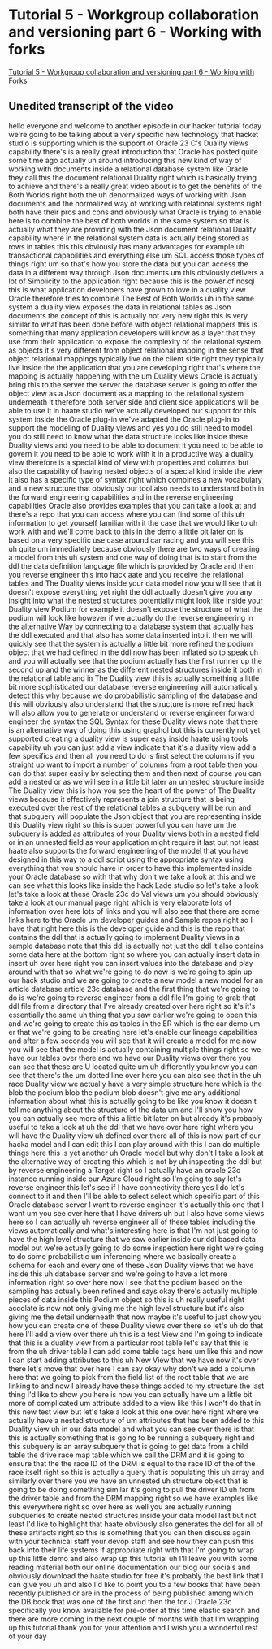 
# Tutorial 5 - Workgroup collaboration and versioning part 6 - Working with forks

[Tutorial 5 - Workgroup collaboration and versioning part 6 - Working with Forks](https://community.hackolade.com/slides/slide/working-with-forks-59?fullscreen=1)

## Unedited transcript of the video

hello everyone and welcome to another episode in our hacker tutorial today we're going to be talking about a very specific new technology that hacket studio is supporting which is the support of Oracle 23 C's Duality views capability there's is a really great introduction that Oracle has posted quite some time ago actually uh around introducing this new kind of way of working with documents inside a relational database system like Oracle they call this the document relational Duality right which is basically trying to achieve and there's a really great video about is to get the benefits of the Both Worlds right both the uh denormalized ways of working with Json documents and the normalized way of working with relational systems right both have their pros and cons and obviously what Oracle is trying to enable here is to combine the best of both worlds in the same system so that is actually what they are providing with the Json document relational Duality capability where in the relational system data is actually being stored as rows in tables this this obviously has many advantages for example uh transactional capabilities and everything else um SQL access those types of things right um so that's how you store the data but you can access the data in a different way through Json documents um this obviously delivers a lot of Simplicity to the application right because this is the power of nosql this is what application developers have grown to love in a duality view Oracle therefore tries to combine The Best of Both Worlds uh in the same system a duality view exposes the data in relational tables as Json documents the concept of this is actually not very new right this is very similar to what has been done before with object relational mappers this is something that many application developers will know as a layer that they use from their application to expose the complexity of the relational system as objects it's very different from object relational mapping in the sense that object relational mappings typically live on the client side right they typically live inside the the application that you are developing right that's where the mapping is actually happening with the um Duality views Oracle is actually bring this to the server the server the database server is going to offer the object view as a Json document as a mapping to the relational system underneath it therefore both server side and client side applications will be able to use it in haate studio we've actually developed our support for this system inside the Oracle plug-in we've adapted the Oracle plug-in to support the modeling of Duality views and yes you do still need to model you do still need to know what the data structure looks like inside these Duality views and you need to be able to document it you need to be able to govern it you need to be able to work with it in a productive way a duality view therefore is a special kind of view with properties and columns but also the capability of having nested objects of a special kind inside the view it also has a specific type of syntax right which combines a new vocabulary and a new structure that obviously our tool also needs to understand both in the forward engineering capabilities and in the reverse engineering capabilities Oracle also provides examples that you can take a look at and there's a repo that you can access where you can find some of this uh information to get yourself familiar with it the case that we would like to uh work with and we'll come back to this in the demo a little bit later on is based on a very specific use case around car racing and you will see this uh quite um immediately because obviously there are two ways of creating a model from this uh system and one way of doing that is to start from the ddl the data definition language file which is provided by Oracle and then you reverse engineer this into hack aate and you receive the relational tables and The Duality views inside your data model now you will see that it doesn't expose everything yet right the ddl actually doesn't give you any insight into what the nested structures potentially might look like inside your Duality view Podium for example it doesn't expose the structure of what the podium will look like however if we actually do the reverse engineering in the alternative Way by connecting to a database system that actually has the ddl executed and that also has some data inserted into it then we will quickly see that the system is actually a little bit more refined the podium object that we had defined in the ddl now has been inflated so to speak uh and you will actually see that the podium actually has the first runner up the second up and the winner as the different nested structures inside it both in the relational table and in The Duality view this is actually something a little bit more sophisticated our database reverse engineering will automatically detect this why because we do probabilistic sampling of the database and this will obviously also understand that the structure is more refined hack will also allow you to generate or understand or reverse engineer forward engineer the syntax the SQL Syntax for these Duality views note that there is an alternative way of doing this using graphql but this is currently not yet supported creating a duality view is super easy inside haate using tools capability uh you can just add a view indicate that it's a duality view add a few specifics and then all you need to do is first select the columns if you straight up want to import a number of columns from a root table then you can do that super easily by selecting them and then next of course you can add a nested or as we will see in a little bit later an unnested structure inside The Duality view this is how you see the heart of the power of The Duality views because it effectively represents a join structure that is being executed over the rest of the relational tables a subquery will be run and that subquery will populate the Json object that you are representing inside this Duality view right so this is super powerful you can have um the subquery is added as attributes of your Duality views both in a nested field or in an unnested field as your application might require it last but not least haate also supports the forward engineering of the model that you have designed in this way to a ddl script using the appropriate syntax using everything that you should have in order to have this implemented inside your Oracle database so with that why don't we take a look at this and we can see what this looks like inside the hack Lade studio so let's take a look let's take a look at these Oracle 23c do Val views um you should obviously take a look at our manual page right which is very elaborate lots of information over here lots of links and you will also see that there are some links here to the Oracle um developer guides and Sample repos right so I have that right here this is the developer guide and this is the repo that contains the ddl that is actually going to implement Duality views in a sample database note that this ddl is actually not just the ddl it also contains some data here at the bottom right so where you can actually insert data in insert uh over here right you can insert values into the database and play around with that so what we're going to do now is we're going to spin up our hack studio and we are going to create a new model a new model for an article database article 23c database and the first thing that we're going to do is we're going to reverse engineer from a ddl file I'm going to grab that ddl file from a directory that I've already created over here right so it's it's essentially the same uh thing that you saw earlier we're going to open this and we're going to create this as tables in the ER which is the car demo um er that we're going to be creating here let's enable our lineage capabilities and after a few seconds you will see that it will create a model for me now you will see that the model is actually containing multiple things right so we have our tables over there and we have our Duality views over there you can see that these are U located quite um uh differently you know you can see that there's the um dotted line over here you can also see that in the uh race Duality view we actually have a very simple structure here which is the blob the podium blob the podium blob doesn't give me any additional information about what this is actually going to be like you know it doesn't tell me anything about the structure of the data um and I'll show you how you can actually see more of this a little bit later on but already it's probably useful to take a look at uh the ddl that we have over here right where you will have the Duality view uh defined over there all of this is now part of our hacka model and I can edit this I can play around with this I can do multiple things here this is yet another uh Oracle model but why don't I take a look at the alternative way of creating this which is not by uh inspecting the ddl but by reverse engineering a Target right so I actually have an oracle 23c instance running inside our Azure Cloud right so I'm going to say let's reverse engineer this let's see if I have connectivity there yes I do let's connect to it and then I'll be able to select select which specific part of this Oracle database server I want to reverse engineer it's actually this one that I want um you see over here that I have drivers uh but I also have some views here so I can actually uh reverse engineer all of these tables including the views automatically and what's interesting here is that I'm not just going to have the high level structure that we saw earlier inside our ddl based data model but we're actually going to do some inspection here right we're going to do some probabilistic um inferencing where we basically create a schema for each and every one of these Json Duality views that we have inside this uh database server and we're going to have a lot more information right so over here now I see that the podium based on the sampling has actually been refined and says okay there's actually multiple pieces of data inside this Podium object so this is uh really useful right accolate is now not only giving me the high level structure but it's also giving me the detail underneath that now maybe it's useful to just show you how you can create one of these Duality views over there so let's uh do that here I'll add a view over there uh this is a test View and I'm going to indicate that this is a duality view from a particular root table let's say that this is from the uh driver table I can add some table tags here um like this and now I can start adding attributes to this uh New View that we have now it's over there let's move that over here I can say okay why don't we add a column here that we going to pick from the field list of the root table that we are linking to and now I already have these things added to my structure the last thing I'd like to show you here is how you can actually have um a little bit more of complicated um attribute added to a view like this I won't do that in this new test view but let's take a look at this one over here right where we actually have a nested structure of um attributes that has been added to this Duality view uh in our data model and what you can see over there is that this is actually something that is going to be running a subquery right and this subquery is an array subquery that is going to get data from a child table the drive race map table which we call the DRM and it is going to ensure that the the race ID of the DRM is equal to the race ID of the of the race itself right so this is actually a query that is populating this uh array and similarly over there you we have an unnested uh structure object that is going to be doing something similar it's going to pull the driver ID uh from the driver table and from the DRM mapping right so we have examples like this everywhere right so over here as well you are actually running subqueries to create nested structures inside your data model last but not least I'd like to highlight that haate obviously also generates the ddl for all of these artifacts right so this is something that you can then discuss again with your technical staff your devop staff and see how they can push this back into their life systems if appropriate right with that I'm going to wrap up this little demo and also wrap up this tutorial uh I'll leave you with some reading material both our online documentation our blog our socials and obviously download the haate studio for free it's probably the best link that I can give you uh and also I'd like to point you to a few books that have been recently published or are in the process of being published among which the DB book that was one of the first and then the for J Oracle 23c specifically you know available for pre-order at this time elastic search and there are more coming in the next couple of months with that I'm wrapping up this tutorial thank you for your attention and I wish you a wonderful rest of your day
